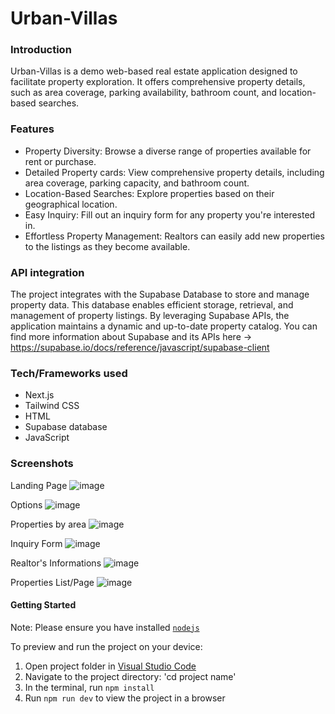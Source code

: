 
  # Urban-Villas

  ### Introduction
  Urban-Villas is a demo web-based real estate application designed to facilitate property exploration. It offers comprehensive property details, such as area coverage, parking availability, bathroom count, and location-based searches. 

  ### Features
-   Property Diversity: Browse a diverse range of properties available for rent or purchase.
-   Detailed Property cards: View comprehensive property details, including area coverage, parking capacity, and bathroom count.
-   Location-Based Searches: Explore properties based on their geographical location.
-   Easy Inquiry: Fill out an inquiry form for any property you're interested in.
-   Effortless Property Management: Realtors can easily add new properties to the listings as they become available.

  ### API integration
The project integrates with the Supabase Database to store and manage property data. This database enables efficient storage, retrieval, and management of property listings. By leveraging Supabase APIs, the application maintains a dynamic and up-to-date property catalog. You can find more information about Supabase and its APIs here -> https://supabase.io/docs/reference/javascript/supabase-client

### Tech/Frameworks used
- Next.js
- Tailwind CSS
- HTML
- Supabase database
- JavaScript

### Screenshots
Landing Page
![image](https://github.com/Bekjo3/Urban-Villas/assets/114708848/511b14a7-10ce-4d97-aef5-5702e8b99f3e)

Options
![image](https://github.com/Bekjo3/Urban-Villas/assets/114708848/fbe33608-6ba0-446a-8760-799f47aa04a4)

Properties by area
![image](https://github.com/Bekjo3/Urban-Villas/assets/114708848/4c799671-0e01-4bd5-b28c-a262cb83abc9)

Inquiry Form 
![image](https://github.com/Bekjo3/Urban-Villas/assets/114708848/fb6f2827-d2d9-477b-a313-755ba37a942f)

Realtor's Informations
![image](https://github.com/Bekjo3/Urban-Villas/assets/114708848/be0d3841-cd65-4215-98f2-ffb9813bfc22)

Properties List/Page
![image](https://github.com/Bekjo3/Urban-Villas/assets/114708848/3657db88-e030-4e8c-b2bc-39ea6508b8d7)


#### Getting Started
  Note: Please ensure you have installed <code><a href="https://nodejs.org/en/download/">nodejs</a></code>

  To preview and run the project on your device:
  1) Open project folder in <a href="https://code.visualstudio.com/download">Visual Studio Code</a>
  2) Navigate to the project directory: 'cd project name'
  3) In the terminal, run `npm install`
  4) Run `npm run dev` to view the project in a browser
